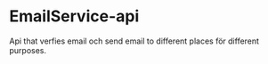 # EmailService-api
Api that verfies email och send email to different places för different purposes. 
